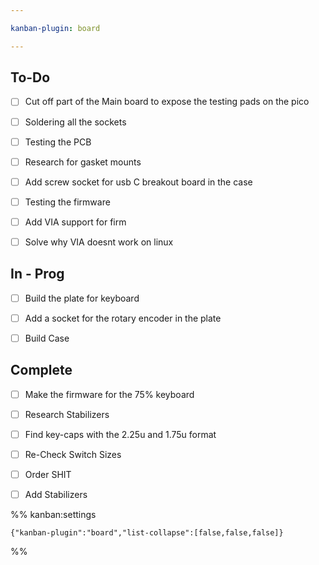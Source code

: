 ```yaml
---

kanban-plugin: board

---
```


## To-Do

- [ ] Cut off part of the Main board to expose the testing pads on the pico
- [ ] Soldering all the sockets
- [ ] Testing the PCB
- [ ] Research for gasket mounts
- [ ] Add screw socket for usb C breakout board in the case
- [ ] Testing the firmware
- [ ] Add VIA support for firm
- [ ] Solve why VIA doesnt work on linux


## In - Prog

- [ ] Build the plate for keyboard
- [ ] Add a socket for the rotary encoder in the plate
- [ ] Build Case


## Complete

- [ ] Make the firmware for the 75% keyboard
- [ ] Research Stabilizers
- [ ] Find key-caps with the 2.25u and 1.75u format
- [ ] Re-Check Switch Sizes
- [ ] Order SHIT
- [ ] Add Stabilizers




%% kanban:settings
```
{"kanban-plugin":"board","list-collapse":[false,false,false]}
```
%%